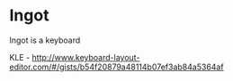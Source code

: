 # Ingot
 Ingot is a keyboard

KLE - http://www.keyboard-layout-editor.com/#/gists/b54f20879a48114b07ef3ab84a5364af